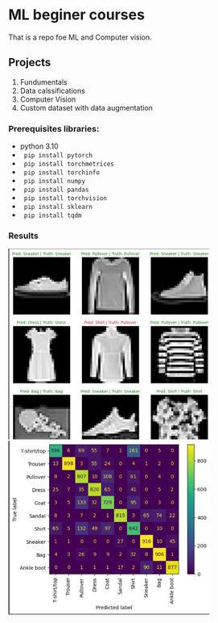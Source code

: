 
# ML beginer courses

That is a repo foe ML and Computer vision.

## Projects 
1. Fundumentals
2. Data calssifications 
3. Computer Vision
3. Custom dataset with data augmentation
### Prerequisites libraries:
* python 3.10
* ` pip install pytorch`
* ` pip install torchmetrices`
* ` pip install torchinfo`
* ` pip install numpy`
* ` pip install pandas`
* ` pip install torchvision`
* ` pip install sklearn` 
* ` pip install tqdm`

### Results

<img src="results.jpg" alt="result" width="400"/>
<img src="results2.jpg" alt="result2" width="400"/>